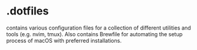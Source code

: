 # .dotfiles

contains various configuration files for a collection of different utilities and tools (e.g. nvim, tmux). Also contains Brewfile for automating the setup process of macOS with preferred installations.
